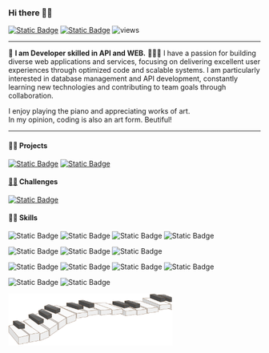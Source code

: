 ### Hi there 👋🏻
<a href="http://pf.kakao.com/_vyHxhG/chat" target="_blank">![Static Badge](https://img.shields.io/badge/KakaoTalk-FFCD00?style=flat-square&logo=KakaoTalk&logoColor=black)</a>
[![Static Badge](https://img.shields.io/badge/Email-03C75A?style=flat-square&logo=Naver&logoColor=white)](mailto:5windy@naver.com) 
![views](https://gh-hits.nomadcoders.workers.dev/view?username=bonni-e) 
<br>

---
🛵 **I am Developer skilled in API and WEB.** 👩🏻‍💻 I have a passion for building diverse web applications and services, focusing on delivering excellent user experiences through optimized code and scalable systems. I am particularly interested in database management and API development, constantly learning new technologies and contributing to team goals through collaboration. <br>

I enjoy playing the piano and appreciating works of art.<br>
In my opinion, coding is also an art form. Beutiful!

---

<!--
**bonni-e/bonni-e** is a ✨ _special_ ✨ repository because its `README.md` (this file) appears on your GitHub profile.

Here are some ideas to get you started:

- 🔭 I’m currently working on ...
- 🌱 I’m currently learning ...
- 👯 I’m looking to collaborate on ...
- 🤔 I’m looking for help with ...
- 💬 Ask me about ...
- 📫 How to reach me: ...
- 😄 Pronouns: ...
- ⚡ Fun fact: ...
-->

#### 🤞🏻 Projects
[![Static Badge](https://img.shields.io/badge/🍠GogooMarket-edce41?style=flat-square)](about:blank) 
[![Static Badge](https://img.shields.io/badge/🧠MyPACS-3182ce?style=flat-square)](https://polio.dev/pacs-front/) 
<br>

#### [💪🏻](https://nomadcoders.co/users/5windy) Challenges
[![Static Badge](https://img.shields.io/badge/Airbnb-FF5A5F?style=flat-square&logo=Airbnb&logoColor=white)](https://github.com/users/bonni-e/projects/1/views/3?pane=info) <br>

#### 👊🏻 Skills
![Static Badge](https://img.shields.io/badge/Java-EE4C2C?style=flat-square&logo=coffeescript&logoColor=white)
![Static Badge](https://img.shields.io/badge/Spring-6DB33F?style=flat-square&logo=Spring&logoColor=white)
![Static Badge](https://img.shields.io/badge/SpringBoot-6DB33F?style=flat-square&logo=SpringBoot&logoColor=white)
![Static Badge](https://img.shields.io/badge/SpringSecurity-6DB33F?style=flat-square&logo=SpringSecurity&logoColor=white) <br>

![Static Badge](https://img.shields.io/badge/Python-3776AB?style=flat-square&logo=Python&logoColor=white)
![Static Badge](https://img.shields.io/badge/Django-092E20?style=flat-square&logo=Django&logoColor=white)
![Static Badge](https://img.shields.io/badge/DjangoRestFramework-092E20?style=flat-square&logo=flickr&logoColor=white) <br>

![Static Badge](https://img.shields.io/badge/React-61DAFB?style=flat-square&logo=React&logoColor=black)
![Static Badge](https://img.shields.io/badge/jQeury-0769AD?style=flat-square&logo=jQuery&logoColor=white)
![Static Badge](https://img.shields.io/badge/TypeScript-3178C6?style=flat-square&logo=TypeScript&logoColor=white)
![Static Badge](https://img.shields.io/badge/Javascript-F7DF1E?style=flat-square&logo=Javascript&logoColor=black) <br>

![Static Badge](https://img.shields.io/badge/HTML5-E34F26?style=flat-square&logo=HTML5&logoColor=white)
![Static Badge](https://img.shields.io/badge/CSS3-1572B6?style=flat-square&logo=CSS3&logoColor=white)

<img src="https://github.com/bonni-e/bonni-e/blob/main/uploads/piano_.png?raw=true" width="328px">
